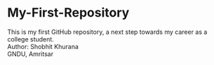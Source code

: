 # My-First-Repository
This is my first GitHub repository, a next step towards my career as a college student.
<br>
Author: Shobhit Khurana
<br>
GNDU, Amritsar